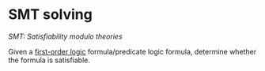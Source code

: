 # SMT solving
*SMT: Satisfiability modulo theories*

Given a [first-order logic](First-order%20logic.md) formula/predicate logic formula, determine whether the formula is satisfiable.
